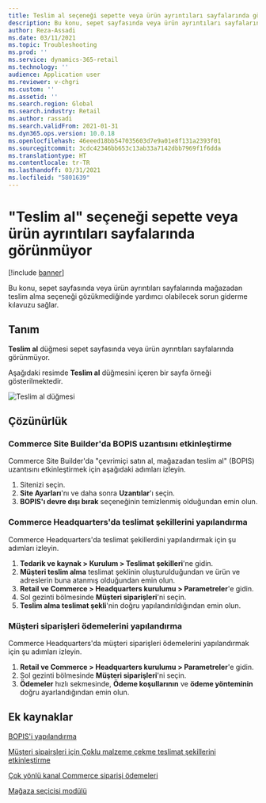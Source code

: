 ```yaml
---
title: Teslim al seçeneği sepette veya ürün ayrıntıları sayfalarında görünmüyor
description: Bu konu, sepet sayfasında veya ürün ayrıntıları sayfalarında mağazadan teslim alma seçeneği gözükmediğinde yardımcı olabilecek sorun giderme kılavuzu sağlar.
author: Reza-Assadi
ms.date: 03/11/2021
ms.topic: Troubleshooting
ms.prod: ''
ms.service: dynamics-365-retail
ms.technology: ''
audience: Application user
ms.reviewer: v-chgri
ms.custom: ''
ms.assetid: ''
ms.search.region: Global
ms.search.industry: Retail
ms.author: rassadi
ms.search.validFrom: 2021-01-31
ms.dyn365.ops.version: 10.0.18
ms.openlocfilehash: 46eeed18bb547035603d7e9a01e8f131a2393f01
ms.sourcegitcommit: 3cdc42346bb653c13ab33a7142dbb7969f1f6dda
ms.translationtype: HT
ms.contentlocale: tr-TR
ms.lasthandoff: 03/31/2021
ms.locfileid: "5801639"
---
```

# <a name="pick-this-up-option-doesnt-appear-on-cart-or-product-details-pages"></a>"Teslim al" seçeneği sepette veya ürün ayrıntıları sayfalarında görünmüyor

[!include [banner](../../includes/banner.md)]

Bu konu, sepet sayfasında veya ürün ayrıntıları sayfalarında mağazadan teslim alma seçeneği gözükmediğinde yardımcı olabilecek sorun giderme kılavuzu sağlar.

## <a name="description"></a>Tanım

**Teslim al** düğmesi sepet sayfasında veya ürün ayrıntıları sayfalarında görünmüyor.

Aşağıdaki resimde **Teslim al** düğmesini içeren bir sayfa örneği gösterilmektedir.

![Teslim al düğmesi](media/pickup-button-missing.jpg)

## <a name="resolution"></a>Çözünürlük

### <a name="enable-the-bopis-extension-in-commerce-site-builder"></a>Commerce Site Builder'da BOPIS uzantısını etkinleştirme

Commerce Site Builder'da "çevrimiçi satın al, mağazadan teslim al" (BOPIS) uzantısını etkinleştirmek için aşağıdaki adımları izleyin.

1. Sitenizi seçin.
1. **Site Ayarları**'nı ve daha sonra **Uzantılar**'ı seçin.
1. **BOPIS'ı devre dışı bırak** seçeneğinin temizlenmiş olduğundan emin olun.

### <a name="configure-modes-of-delivery-in-commerce-headquarters"></a>Commerce Headquarters'da teslimat şekillerini yapılandırma

Commerce Headquarters'da teslimat şekillerdini yapılandırmak için şu adımları izleyin.

1. **Tedarik ve kaynak \> Kurulum \> Teslimat şekilleri**'ne gidin.
1. **Müşteri teslim alma** teslimat şeklinin oluşturulduğundan ve ürün ve adreslerin buna atanmış olduğundan emin olun.
1. **Retail ve Commerce \> Headquarters kurulumu \> Parametreler**'e gidin.
1. Sol gezinti bölmesinde **Müşteri siparişleri**'ni seçin.
1. **Teslim alma teslimat şekli**'nin doğru yapılandırıldığından emin olun.

### <a name="configure-customer-orders-payments"></a>Müşteri siparişleri ödemelerini yapılandırma

Commerce Headquarters'da müşteri siparişleri ödemelerini yapılandırmak için şu adımları izleyin.

1. **Retail ve Commerce \> Headquarters kurulumu \> Parametreler**'e gidin.
1. Sol gezinti bölmesinde **Müşteri siparişleri**'ni seçin.
1. **Ödemeler** hızlı sekmesinde, **Ödeme koşullarının** ve **ödeme yönteminin** doğru ayarlandığından emin olun.

## <a name="additional-resources"></a>Ek kaynaklar

[BOPIS'i yapılandırma](../cpe-bopis.md)

[Müşteri sipairşleri için Çoklu malzeme çekme teslimat şekillerini etkinleştirme](../multiple-pickup-modes.md)

[Çok yönlü kanal Commerce siparişi ödemeleri](../dev-itpro/commerce-payments.md)

[Mağaza seçicisi modülü](../store-selector.md)
